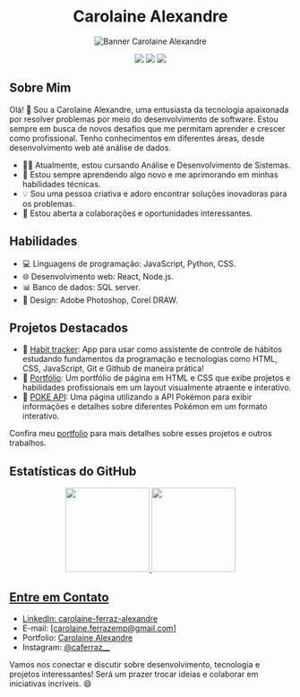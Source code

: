 <h1 align="center">Carolaine Alexandre</h1>
<p align="center">
  <img src="https://github.com/CarolaineAlexandre/CarolaineAlexandre/blob/main/assets/banner.png" alt="Banner Carolaine Alexandre">
</p>

<p align="center">
  <a href="https://www.linkedin.com/in/carolaine-ferraz-alexandre/"><img src="https://img.shields.io/badge/LinkedIn-Connect-blue?style=for-the-badge&logo=linkedin"></a>
  <a href="https://www.instagram.com/caferraz__/"><img src="https://img.shields.io/badge/Instagram-Follow-E4405F?style=for-the-badge&logo=instagram"></a>
  <a href="https://www.behance.net/carolaiferraz"><img src="https://img.shields.io/badge/Behance-View-053eff?style=for-the-badge&logo=behance"></a>
</p>

## Sobre Mim

Olá! 👋 Sou a Carolaine Alexandre, uma entusiasta da tecnologia apaixonada por resolver problemas por meio do desenvolvimento de software. Estou sempre em busca de novos desafios que me permitam aprender e crescer como profissional. Tenho conhecimentos em diferentes áreas, desde desenvolvimento web até análise de dados.

- 👩‍💻 Atualmente, estou cursando Análise e Desenvolvimento de Sistemas.
- 🌱 Estou sempre aprendendo algo novo e me aprimorando em minhas habilidades técnicas.
- 💡 Sou uma pessoa criativa e adoro encontrar soluções inovadoras para os problemas.
- 💬 Estou aberta a colaborações e oportunidades interessantes.

## Habilidades

- 💻 Linguagens de programação: JavaScript, Python, CSS.
- 🌐 Desenvolvimento web: React, Node.js.
- 📊 Banco de dados: SQL server.
- 🎨 Design: Adobe Photoshop, Corel DRAW.

## Projetos Destacados

- 🚀 [Habit tracker](https://carolainealexandre.github.io/nlwSetup-rocketseat-habits/): App para usar como assistente de controle de hábitos estudando fundamentos da programação e tecnologias como HTML, CSS, JavaScript, Git e Github de maneira prática!
- 🚀 [Portfólio](https://carolainealexandre.github.io/Carolaine-Alexandre/): Um portfólio de página em HTML e CSS que exibe projetos e habilidades profissionais em um layout visualmente atraente e interativo.
- 🚀 [POKE API](https://carolainealexandre.github.io/desafio-pokeApi/): Uma página utilizando a API Pokémon para exibir informações e detalhes sobre diferentes Pokémon em um formato interativo.

Confira meu [portfolio](https://carolainealexandre.github.io/Carolaine-Alexandre) para mais detalhes sobre esses projetos e outros trabalhos.

## Estatísticas do GitHub

<div align="center">
  <a href="https://github.com/CarolaineAlexandre">
  <img height="150em" src="https://github-readme-stats.vercel.app/api?username=CarolaineAlexandre&show_icons=true&theme=outrun&include_all_commits=true&count_private=true"/>
  <img height="150em" src="https://github-readme-stats.vercel.app/api/top-langs/?username=CarolaineAlexandre&layout=compact&langs_count=7&theme=outrun"/>
</div>

## Entre em Contato

- LinkedIn: [carolaine-ferraz-alexandre](https://www.linkedin.com/in/carolaine-ferraz-alexandre/)
- E-mail: [carolaine.ferrazemp@gmail.com]
- Portfolio: [Carolaine Alexandre](https://carolainealexandre.github.io/Carolaine-Alexandre/)
- Instagram: [@caferraz__](https://www.instagram.com/caferraz__/)

Vamos nos conectar e discutir sobre desenvolvimento, tecnologia e projetos interessantes! Será um prazer trocar ideias e colaborar em iniciativas incríveis. 😄


